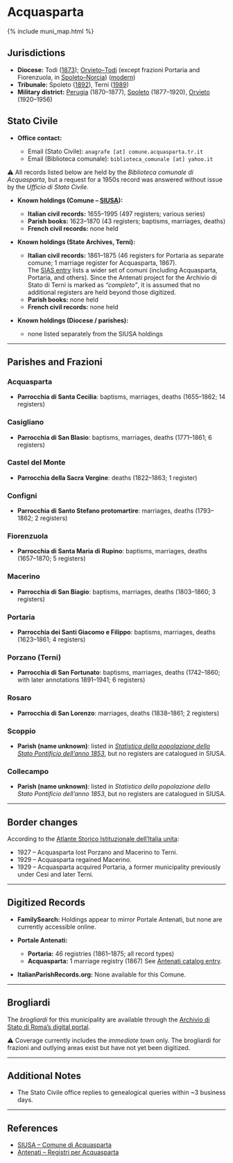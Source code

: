# Acquasparta

{% include muni_map.html %}

## Jurisdictions

* **Diocese:** Todi ([1873](https://www.google.it/books/edition/Il_libro_de_comuni_del_Regno_d_Italia_co/WF9mfeJJcDEC?gbpv=1)); [Orvieto–Todi](../dio/orvieto_todi.md) (except frazioni Portaria and Fiorenzuola, in [Spoleto–Norcia](../dio/spoleto.md)) ([modern](https://www.chiesacattolica.it/annuario-cei/ricerca-parrocchie/))
* **Tribunale:** Spoleto ([1892](https://www.google.it/books/edition/Bollettino_ufficiale_del_Ministero_di_gr/kRXd4t5fK-0C?hl=en&gbpv=1&pg=PA457&printsec=frontcover)), Terni ([1989](https://www.google.it/books/edition/Gazzetta_ufficiale_della_Repubblica_ital/-Z6nogg-qMQC?hl=en&gbpv=1&pg=RA8-PA38&printsec=frontcover))
* **Military district:** [Perugia](../mil/perugia.md) (1870–1877), [Spoleto](../mil/spoleto.md) (1877–1920), [Orvieto](../mil/spoleto.md) (1920–1956)

## Stato Civile

* **Office contact:**

  * Email (Stato Civile): `anagrafe [at] comune.acquasparta.tr.it`
  * Email (Biblioteca comunale): `biblioteca_comunale [at] yahoo.it`  
  
⚠️ All records listed below are held by the *Biblioteca comunale di Acquasparta*, but a request for a 1950s record was answered without issue by the *Ufficio di Stato Civile*.

* **Known holdings (Comune – [SIUSA](https://siusa-archivi.cultura.gov.it/cgi-bin/siusa/pagina.pl?TipoPag=comparc&Chiave=267025)):**

  * **Italian civil records:** 1655–1995 (497 registers; various series)
  * **Parish books:** 1623–1870 (43 registers; baptisms, marriages, deaths)
  * **French civil records:** none held

* **Known holdings (State Archives, Terni):**
  * **Italian civil records:** 1861–1875 (46 registers for Portaria as separate comune; 1 marriage register for Acquasparta, 1867).  
  The [SIAS entry](https://sias-archivi.cultura.gov.it/cgi-bin/pagina.pl?TipoPag=comparc&Chiave=512675&RicProgetto=as%2dterni) lists a wider set of comuni (including Acquasparta, Portaria, and others). Since the Antenati project for the Archivio di Stato di Terni is marked as *“completo”*, it is assumed that no additional registers are held beyond those digitized.
  * **Parish books:** none held
  * **French civil records:** none held

* **Known holdings (Diocese / parishes):**

  * none listed separately from the SIUSA holdings

---

## Parishes and Frazioni

### Acquasparta

* **Parrocchia di Santa Cecilia**: baptisms, marriages, deaths (1655–1862; 14 registers)

### Casigliano

* **Parrocchia di San Blasio**: baptisms, marriages, deaths (1771–1861; 6 registers)

### Castel del Monte

* **Parrocchia della Sacra Vergine**: deaths (1822–1863; 1 register)

### Configni

* **Parrocchia di Santo Stefano protomartire**: marriages, deaths (1793–1862; 2 registers)

### Fiorenzuola

* **Parrocchia di Santa Maria di Rupino**: baptisms, marriages, deaths (1657–1870; 5 registers)

### Macerino

* **Parrocchia di San Biagio**: baptisms, marriages, deaths (1803–1860; 3 registers)

### Portaria

* **Parrocchia dei Santi Giacomo e Filippo**: baptisms, marriages, deaths (1623–1861; 4 registers)

### Porzano (Terni)

* **Parrocchia di San Fortunato**: baptisms, marriages, deaths (1742–1860; with later annotations 1891–1941; 6 registers)

### Rosaro

* **Parrocchia di San Lorenzo**: marriages, deaths (1838–1861; 2 registers)

### Scoppio

* **Parish (name unknown)**: listed in *[Statistica della popolazione dello Stato Pontificio dell’anno 1853](https://www.google.it/books/edition/Statistics_della_popolazione_dello_Stato/v6dCAQAAMAAJ)*, but no registers are catalogued in SIUSA.

### Collecampo

* **Parish (name unknown)**: listed in *Statistica della popolazione dello Stato Pontificio dell’anno 1853*, but no registers are catalogued in SIUSA.

---

## Border changes

According to the [Atlante Storico Istituzionale dell’Italia unita](http://dati.san.beniculturali.it/asi/local/detail.html?UA05130):

* 1927 – Acquasparta lost Porzano and Macerino to Terni.
* 1929 – Acquasparta regained Macerino.
* 1929 – Acquasparta acquired Portaria, a former municipality previously under Cesi and later Terni.

---

## Digitized Records

* **FamilySearch:**
  Holdings appear to mirror Portale Antenati, but none are currently accessible online.

* **Portale Antenati:**

  * **Portaria:** 46 registries (1861–1875; all record types)
  * **Acquasparta:** 1 marriage registry (1867)
    See [Antenati catalog entry](https://antenati.cultura.gov.it/search-registry/?localita=Acquasparta).

* **ItalianParishRecords.org:**
  None available for this Comune.

---

## Brogliardi

The *brogliardi* for this municipality are available through the [Archivio di Stato di Roma’s digital portal](https://imagoarchiviodistatoroma.cultura.gov.it/Gregoriano/s_brogliardi.php?Provincia=Spoleto&Denominazione=Acquasparta).

⚠️ Coverage currently includes the *immediate town* only. The brogliardi for frazioni and outlying areas exist but have not yet been digitized.

---

## Additional Notes

* The Stato Civile office replies to genealogical queries within \~3 business days.

---

## References

* [SIUSA – Comune di Acquasparta](https://siusa-archivi.cultura.gov.it/cgi-bin/siusa/pagina.pl?TipoPag=comparc&Chiave=267025)
* [Antenati – Registri per Acquasparta](https://antenati.cultura.gov.it/search-registry/?localita=Acquasparta)
